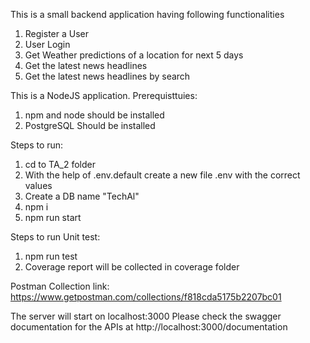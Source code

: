 This is a small backend application having following functionalities
1. Register a User
2. User Login
3. Get Weather predictions of a location for next 5 days
4. Get the latest news headlines
5. Get the latest news headlines by search 


This is a NodeJS application. 
Prerequisttuies:
1. npm and node should be installed 
2. PostgreSQL Should be installed


Steps to run:
1. cd to TA_2 folder
2. With the help of .env.default create a new file .env with the correct values
3. Create a DB name "TechAl"
4. npm i 
5. npm run start 


Steps to run Unit test:
1. npm run test 
2. Coverage report will be collected in coverage folder 


Postman Collection link:
https://www.getpostman.com/collections/f818cda5175b2207bc01

The server will start on localhost:3000
Please check the swagger documentation for the APIs at http://localhost:3000/documentation

